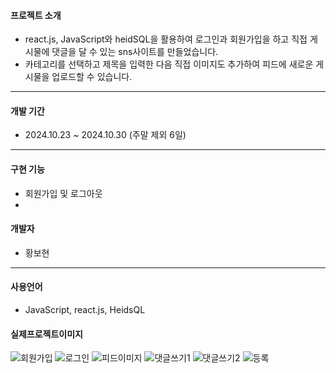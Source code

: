 #### 프로젝트 소개
+ react.js, JavaScript와 heidSQL을 활용하여 로그인과 회원가입을 하고 직접 게시물에 댓글을 달 수 있는 sns사이트를 만들었습니다.
+ 카테고리를 선택하고 제목을 입력한 다음 직접 이미지도 추가하여 피드에 새로운 게시물을 업로드할 수 있습니다.
  
-----------
  
#### 개발 기간
+ 2024.10.23 ~ 2024.10.30 (주말 제외 6일)

------------

#### 구현 기능
+ 회원가입 및 로그아웃
+ 


#### 개발자
+ 황보현
  
-----------
#### 사용언어
+ JavaScript, react.js, HeidsQL

#### 실제프로젝트이미지

![회원가입](https://github.com/hwangbohyun0219/photo/blob/main/%ED%9A%8C%EC%9B%90%EA%B0%80%EC%9E%85.PNG)
![로그인](https://github.com/hwangbohyun0219/photo/blob/main/%EB%A1%9C%EA%B7%B8%EC%9D%B8.PNG)
![피드이미지](https://github.com/hwangbohyun0219/photo/blob/main/%ED%94%BC%EB%93%9C%EC%9D%B4%EB%AF%B8%EC%A7%80.PNG)
![댓글쓰기1](https://github.com/hwangbohyun0219/photo/blob/main/%EB%8C%93%EA%B8%80%EC%93%B0%EA%B8%B01.PNG)
![댓글쓰기2](https://github.com/hwangbohyun0219/photo/blob/main/%EB%8C%93%EA%B8%80%EC%93%B0%EA%B8%B02.PNG)
![등록](https://github.com/hwangbohyun0219/photo/blob/main/%EB%93%B1%EB%A1%9D1.PNG)

